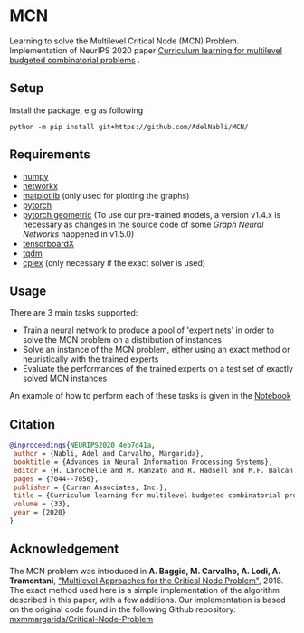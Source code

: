 # MCN
Learning to solve the Multilevel Critical Node (MCN) Problem. Implementation of NeurIPS 2020 paper [Curriculum learning for multilevel budgeted combinatorial problems]( https://proceedings.neurips.cc/paper_files/paper/2020/file/4eb7d41ae6005f60fe401e56277ebd4e-Paper.pdf) .


## Setup
Install the package, e.g as following
```
python -m pip install git+https://github.com/AdelNabli/MCN/
```

## Requirements
* [numpy](https://numpy.org/)
* [networkx](https://networkx.github.io/)
* [matplotlib](https://matplotlib.org/) (only used for plotting the graphs)
* [pytorch](https://pytorch.org/)
* [pytorch geometric](https://pytorch-geometric.readthedocs.io/en/latest/) (To use our pre-trained models, a version v1.4.x is necessary as changes in the source code of some *Graph Neural Networks* happened in v1.5.0)
* [tensorboardX](https://tensorboardx.readthedocs.io/en/latest/index.html)
* [tqdm](https://tqdm.github.io/)
* [cplex](https://www.ibm.com/analytics/cplex-optimizer) (only necessary if the exact solver is used)

## Usage
There are 3 main tasks supported:
* Train a neural network to produce a pool of 'expert nets' in order to solve the MCN problem on a distribution of instances
* Solve an instance of the MCN problem, either using an exact method or heuristically with the trained experts
* Evaluate the performances of the trained experts on a test set of exactly solved MCN instances

An example of how to perform each of these tasks is given in the [Notebook](https://github.com/AdelNabli/MCN/blob/master/Usages.ipynb)

## Citation
```bibtex
@inproceedings{NEURIPS2020_4eb7d41a,
 author = {Nabli, Adel and Carvalho, Margarida},
 booktitle = {Advances in Neural Information Processing Systems},
 editor = {H. Larochelle and M. Ranzato and R. Hadsell and M.F. Balcan and H. Lin},
 pages = {7044--7056},
 publisher = {Curran Associates, Inc.},
 title = {Curriculum learning for multilevel budgeted combinatorial problems},
 volume = {33},
 year = {2020}
}
```

## Acknowledgement
The MCN problem was introduced in **A. Baggio, M. Carvalho, A. Lodi, A. Tramontani**, ["Multilevel Approaches for the Critical Node Problem"]( http://cerc-datascience.polymtl.ca/wp-content/uploads/2017/11/Technical-Report_DS4DM-2017-012.pdf), 2018. The exact method used here is a simple implementation of the algorithm described in this paper, with a few additions. Our implementation is based on the original code found in the following Github repository: [mxmmargarida/Critical-Node-Problem](https://github.com/mxmmargarida/Critical-Node-Problem)
